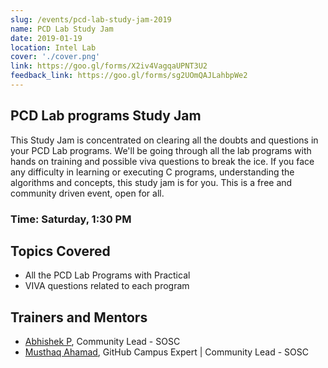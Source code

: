 ```yaml
---
slug: /events/pcd-lab-study-jam-2019
name: PCD Lab Study Jam
date: 2019-01-19
location: Intel Lab
cover: './cover.png'
link: https://goo.gl/forms/X2iv4VagqaUPNT3U2
feedback_link: https://goo.gl/forms/sg2UOmQAJLahbpWe2
---
```


## PCD Lab programs Study Jam
This Study Jam is concentrated on clearing all the doubts and questions in your PCD Lab programs. We'll be going through all the lab programs with hands on training and possible viva questions to break the ice. If you face any difficulty in learning or executing C programs, understanding the algorithms and concepts, this study jam is for you. This is a free and community driven event, open for all.

### Time: Saturday, 1:30 PM

## Topics Covered
- All the PCD Lab Programs with Practical
- VIVA questions related to each program

## Trainers and Mentors
- [Abhishek P](https://github.com/hitoshirenu), Community Lead - SOSC
- [Musthaq Ahamad](https://github.com/haxzie), GitHub Campus Expert | Community Lead - SOSC
